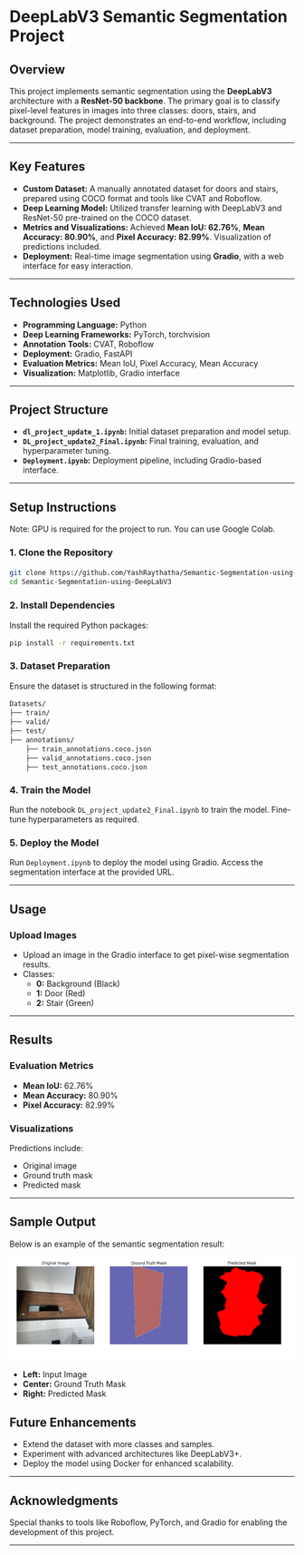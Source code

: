 # **DeepLabV3 Semantic Segmentation Project**

## **Overview**

This project implements semantic segmentation using the **DeepLabV3** architecture with a **ResNet-50 backbone**. The primary goal is to classify pixel-level features in images into three classes: doors, stairs, and background. The project demonstrates an end-to-end workflow, including dataset preparation, model training, evaluation, and deployment.

---

## **Key Features**

- **Custom Dataset:** A manually annotated dataset for doors and stairs, prepared using COCO format and tools like CVAT and Roboflow.
- **Deep Learning Model:** Utilized transfer learning with DeepLabV3 and ResNet-50 pre-trained on the COCO dataset.
- **Metrics and Visualizations:** Achieved **Mean IoU: 62.76%**, **Mean Accuracy: 80.90%**, and **Pixel Accuracy: 82.99%**. Visualization of predictions included.
- **Deployment:** Real-time image segmentation using **Gradio**, with a web interface for easy interaction.

---

## **Technologies Used**

- **Programming Language:** Python
- **Deep Learning Frameworks:** PyTorch, torchvision
- **Annotation Tools:** CVAT, Roboflow
- **Deployment:** Gradio, FastAPI
- **Evaluation Metrics:** Mean IoU, Pixel Accuracy, Mean Accuracy
- **Visualization:** Matplotlib, Gradio interface

---

## **Project Structure**

- **`dl_project_update_1.ipynb`:** Initial dataset preparation and model setup.
- **`DL_project_update2_Final.ipynb`:** Final training, evaluation, and hyperparameter tuning.
- **`Deployment.ipynb`:** Deployment pipeline, including Gradio-based interface.

---

## **Setup Instructions**
Note: GPU is required for the project to run. You can use Google Colab.
### **1. Clone the Repository**
```bash
git clone https://github.com/YashRaythatha/Semantic-Segmentation-using-DeepLabV3.git
cd Semantic-Segmentation-using-DeepLabV3
```
### **2. Install Dependencies**
Install the required Python packages:
```bash
pip install -r requirements.txt
```

### **3. Dataset Preparation**
Ensure the dataset is structured in the following format:
```
Datasets/
├── train/
├── valid/
├── test/
├── annotations/
    ├── train_annotations.coco.json
    ├── valid_annotations.coco.json
    ├── test_annotations.coco.json
```

### **4. Train the Model**
Run the notebook `DL_project_update2_Final.ipynb` to train the model. Fine-tune hyperparameters as required.

### **5. Deploy the Model**
Run `Deployment.ipynb` to deploy the model using Gradio. Access the segmentation interface at the provided URL.

---

## **Usage**

### **Upload Images**
- Upload an image in the Gradio interface to get pixel-wise segmentation results.
- Classes:
  - **0:** Background (Black)
  - **1:** Door (Red)
  - **2:** Stair (Green)

---

## **Results**

### **Evaluation Metrics**
- **Mean IoU:** 62.76%
- **Mean Accuracy:** 80.90%
- **Pixel Accuracy:** 82.99%

### **Visualizations**
Predictions include:
- Original image
- Ground truth mask
- Predicted mask

---
## **Sample Output**

Below is an example of the semantic segmentation result:

![Output](output.png)

- **Left:** Input Image
- **Center:** Ground Truth Mask
- **Right:** Predicted Mask

## **Future Enhancements**

- Extend the dataset with more classes and samples.
- Experiment with advanced architectures like DeepLabV3+.
- Deploy the model using Docker for enhanced scalability.

---


## **Acknowledgments**

Special thanks to tools like Roboflow, PyTorch, and Gradio for enabling the development of this project.

---
